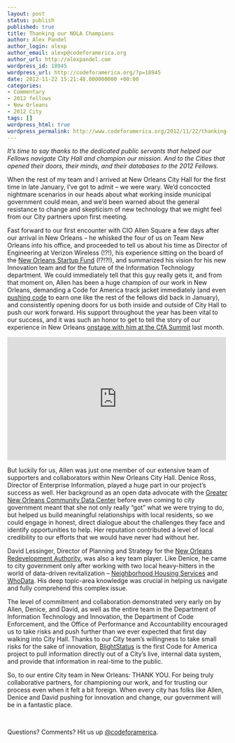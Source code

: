 ```yaml
---
layout: post
status: publish
published: true
title: Thanking our NOLA Champions
author: Alex Pandel
author_login: alexp
author_email: alexp@codeforamerica.org
author_url: http://alexpandel.com
wordpress_id: 18945
wordpress_url: http://codeforamerica.org/?p=18945
date: 2012-11-22 15:21:48.000000000 +00:00
categories:
- Commentary
- 2012 fellows
- New Orleans
- 2012 City
tags: []
wordpress_html: true
wordpress_permalink: http://www.codeforamerica.org/2012/11/22/thanking-our-nola-champions/
---
```


<p><em>It’s time to say thanks to the dedicated public servants that helped our Fellows navigate City Hall and champion our mission. And to the Cities that opened their doors, their minds, and their databases to the 2012 Fellows.</em></p>
<p>When the rest of my team and I arrived at New Orleans City Hall for the first time in late January, I’ve got to admit – we were wary. We’d concocted nightmare scenarios in our heads about what working inside municipal government could mean, and we’d been warned about the general resistance to change and skepticism of new technology that we might feel from our City partners upon first meeting.</p>
<p>Fast forward to our first encounter with CIO Allen Square a few days after our arrival in New Orleans – he whisked the four of us on Team New Orleans into his office, and proceeded to tell us about his time as Director of Engineering at Verizon Wireless (!?!), his experience sitting on the board of the <a href="http://neworleansstartupfund.org/">New Orleans Startup Fund</a> (!?!?!), and summarized his vision for his new Innovation team and for the future of the Information Technology department. We could immediately tell that this guy really gets it, and from that moment on, Allen has been a huge champion of our work in New Orleans, demanding a Code for America track jacket immediately (and even <a href="https://github.com/alsquare/openblight/commit/a19608fa9ff808290478caa8da2c97648336d233">pushing code</a> to earn one like the rest of the fellows did back in January), and consistently opening doors for us both inside and outside of City Hall to push our work forward. His support throughout the year has been vital to our success, and it was such an honor to get to tell the story of our experience in New Orleans <a href="http://www.youtube.com/watch?v=WhceB6bqvVQ">onstage with him at the CfA Summit</a> last month.</p>
<p><iframe frameborder="0" height="281" src="http://player.vimeo.com/video/53640839" width="500"></iframe></p>
<p>But luckily for us, Allen was just one member of our extensive team of supporters and collaborators within New Orleans City Hall. Denice Ross, Director of Enterprise Information, played a huge part in our project’s success as well. Her background as an open data advocate with the <a href="http://www.gnocdc.org/">Greater New Orleans Community Data Center</a> before even coming to city government meant that she not only really “got” what we were trying to do, but helped us build meaningful relationships with local residents, so we could engage in honest, direct dialogue about the challenges they face and identify opportunities to help. Her reputation contributed a level of local credibility to our efforts that we would have never had without her.</p>
<p>David Lessinger, Director of Planning and Strategy for the <a href="http://www.noraworks.org/">New Orleans Redevelopment Authority</a>, was also a key team player. Like Denice, he came to city government only after working with two local heavy-hitters in the world of data-driven revitalization – <a href="http://www.nhsnola.org/">Neighborhood Housing Services</a> and <a href="http://www.whodata.org/">WhoData</a>. His deep topic-area knowledge was crucial in helping us navigate and fully comprehend this complex issue.</p>
<p>The level of commitment and collaboration demonstrated very early on by Allen, Denice, and David, as well as the entire team in the Department of Information Technology and Innovation, the Department of Code Enforcement, and the Office of Performance and Accountability encouraged us to take risks and push further than we ever expected that first day walking into City Hall. Thanks to our City team’s willingness to take small risks for the sake of innovation, <a href="http://blightstatus.nola.gov">BlightStatus</a> is the first Code for America project to pull information directly out of a City’s live, internal data system, and provide that information in real-time to the public.</p>
<p>So, to our entire City team in New Orleans: THANK YOU. For being truly collaborative partners, for championing our work, and for trusting our process even when it felt a bit foreign. When every city has folks like Allen, Denice and David pushing for innovation and change, our government will be in a fantastic place.</p>
<p> </p>
<p>Questions? Comments? Hit us up <a href="http://twitter.com/codeforamerica" target="_blank">@codeforamerica</a>.</p>
